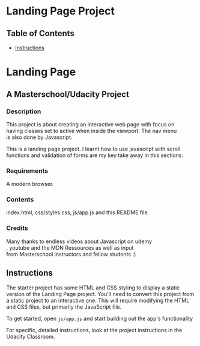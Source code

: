 # Landing Page Project

## Table of Contents

- [Instructions](#instructions)

# Landing Page

## A Masterschool/Udacity Project

### Description

This project is about creating an interactive web page with focus on  
having classes set to active when inside the viewport. The nav menu  
is also done by Javascript.

This is a landing page project. I learnt how to use javascript with scroll functions
and validation of forms are my key take away in this sections.

### Requirements

A modern browser.

### Contents

index.html, css/styles.css, js/app.js and this README file.

### Credits

Many thanks to endless videos about Javascript on udemy  
, youtube and the MDN Ressources as well as input  
from Masterschool instructors and fellow students :)

## Instructions

The starter project has some HTML and CSS styling to display a static version of the Landing Page project. You'll need to convert this project from a static project to an interactive one. This will require modifying the HTML and CSS files, but primarily the JavaScript file.

To get started, open `js/app.js` and start building out the app's functionality

For specific, detailed instructions, look at the project instructions in the Udacity Classroom.
